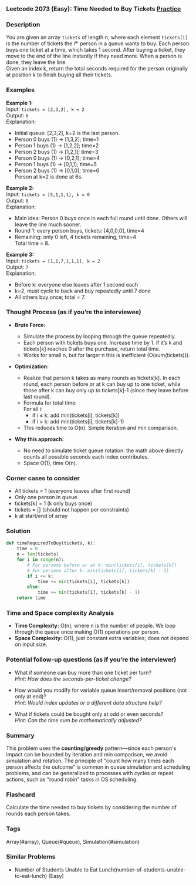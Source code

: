 ### Leetcode 2073 (Easy): Time Needed to Buy Tickets [Practice](https://leetcode.com/problems/time-needed-to-buy-tickets)

### Description  
You are given an array `tickets` of length n, where each element `tickets[i]` is the number of tickets the iᵗʰ person in a queue wants to buy. Each person buys one ticket at a time, which takes 1 second. After buying a ticket, they move to the end of the line instantly if they need more. When a person is done, they leave the line.  
Given an index k, return the total seconds required for the person originally at position k to finish buying all their tickets.

### Examples  

**Example 1:**  
Input: `tickets = [2,3,2], k = 2`  
Output: `6`  
Explanation:  
- Initial queue: [2,3,2], k=2 is the last person.
- Person 0 buys (1) → [1,3,2]; time=1  
- Person 1 buys (1) → [1,2,2]; time=2  
- Person 2 buys (1) → [1,2,1]; time=3  
- Person 0 buys (1) → [0,2,1]; time=4  
- Person 1 buys (1) → [0,1,1]; time=5  
- Person 2 buys (1) → [0,1,0]; time=6  
Person at k=2 is done at 6s.

**Example 2:**  
Input: `tickets = [5,1,1,1], k = 0`  
Output: `8`  
Explanation:  
- Main idea: Person 0 buys once in each full round until done. Others will leave the line much sooner.
- Round 1: every person buys, tickets: [4,0,0,0], time=4  
- Remaining: only 0 left, 4 tickets remaining, time=4  
Total time = 8.

**Example 3:**  
Input: `tickets = [1,1,7,1,1,1], k = 2`  
Output: `7`  
Explanation:  
- Before k: everyone else leaves after 1 second each  
- k=2, must cycle to back and buy repeatedly until 7 done  
- All others buy once; total = 7.

### Thought Process (as if you’re the interviewee)  
- **Brute Force:**  
  - Simulate the process by looping through the queue repeatedly.
  - Each person with tickets buys one. Increase time by 1. If it’s k and tickets[k] reaches 0 after the purchase, return total time.
  - Works for small n, but for larger n this is inefficient (O(sum(tickets))).

- **Optimization:**  
  - Realize that person k takes as many rounds as tickets[k]. In each round, each person before or at k can buy up to one ticket, while those after k can buy only up to tickets[k]-1 (since they leave before last round).
  - Formula for total time:  
    For all i:
      - if i ≤ k: add min(tickets[i], tickets[k])
      - if i > k: add min(tickets[i], tickets[k]-1)
  - This reduces time to O(n). Simple iteration and min comparison.

- **Why this approach:**  
  - No need to simulate ticket queue rotation: the math above directly counts all possible seconds each index contributes.  
  - Space O(1), time O(n).

### Corner cases to consider  
- All tickets = 1 (everyone leaves after first round)  
- Only one person in queue  
- tickets[k] = 1 (k only buys once)
- tickets = [] (should not happen per constraints)
- k at start/end of array

### Solution

```python
def timeRequiredToBuy(tickets, k):
    time = 0
    n = len(tickets)
    for i in range(n):
        # For persons before or at k: min(tickets[i], tickets[k])
        # For persons after k: min(tickets[i], tickets[k] - 1)
        if i <= k:
            time += min(tickets[i], tickets[k])
        else:
            time += min(tickets[i], tickets[k] - 1)
    return time
```

### Time and Space complexity Analysis  

- **Time Complexity:** O(n), where n is the number of people. We loop through the queue once making O(1) operations per person.
- **Space Complexity:** O(1), just constant extra variables; does not depend on input size.

### Potential follow-up questions (as if you’re the interviewer)  

- What if someone can buy more than one ticket per turn?  
  *Hint: How does the seconds-per-ticket change?*

- How would you modify for variable queue insert/removal positions (not only at end)?  
  *Hint: Would index updates or a different data structure help?*

- What if tickets could be bought only at odd or even seconds?  
  *Hint: Can the time sum be mathematically adjusted?*

### Summary
This problem uses the **counting/greedy** pattern—since each person's impact can be bounded by iteration and min comparison, we avoid simulation and rotation. The principle of "count how many times each person affects the outcome" is common in queue simulation and scheduling problems, and can be generalized to processes with cycles or repeat actions, such as "round robin" tasks in OS scheduling.


### Flashcard
Calculate the time needed to buy tickets by considering the number of rounds each person takes.

### Tags
Array(#array), Queue(#queue), Simulation(#simulation)

### Similar Problems
- Number of Students Unable to Eat Lunch(number-of-students-unable-to-eat-lunch) (Easy)